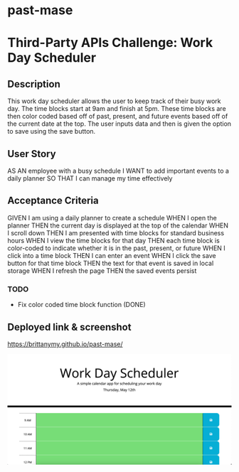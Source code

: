 # past-mase
# Third-Party APIs Challenge: Work Day Scheduler

## Description
This work day scheduler allows the user to keep track of their busy work day. The time blocks start at 9am and finish at 5pm. These time blocks are then color coded based off of past, present, and future events based off of the current date at the top. The user inputs data and then is given the option to save using the save button. 

## User Story 
AS AN employee with a busy schedule
I WANT to add important events to a daily planner
SO THAT I can manage my time effectively

## Acceptance Criteria 
GIVEN I am using a daily planner to create a schedule
WHEN I open the planner
THEN the current day is displayed at the top of the calendar
WHEN I scroll down
THEN I am presented with time blocks for standard business hours
WHEN I view the time blocks for that day
THEN each time block is color-coded to indicate whether it is in the past, present, or future
WHEN I click into a time block
THEN I can enter an event
WHEN I click the save button for that time block
THEN the text for that event is saved in local storage
WHEN I refresh the page
THEN the saved events persist

### TODO
-   Fix color coded time block function (DONE)

## Deployed link & screenshot
https://brittanymy.github.io/past-mase/

![Work Day Scheduler](./assets/images/workdayscheduler.png)